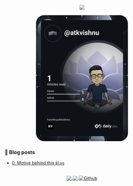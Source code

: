 <p>
<p align="center"><a><img src="https://github.com/saadeghi/saadeghi/blob/master/dino.gif"></a></p>

<p align="center"><a href="https://app.daily.dev/atkvishnu"><img src="https://github.com/atkvishnu/atkvishnu/blob/master/devcard.svg" width="300" alt="Vishnu's Dev Card"/></a></p>


### 📝 Blog posts
<!-- BLOG-POST-LIST:START -->
- [0. Motive behind this `Blog`](https://rwx.hashnode.dev/0-motive-behind-this-blog)
<!-- BLOG-POST-LIST:END -->














</p>
</br>
<div align="center">
<a href="https://twitter.com/cleanscripting">
  <img align="center" width="40px" src="https://cdn.jsdelivr.net/npm/simple-icons@v3/icons/twitter.svg" />
</a>

<a href="www.linkedin.com/in/atkvishnu">
  <img align="center" width="40px" src="https://cdn.jsdelivr.net/npm/simple-icons@v3/icons/linkedin.svg" />
</a>

<a href="https://github.com/atkvishnu">
  <img align="center" alt="Github" width="40px" src="https://cdn.jsdelivr.net/npm/simple-icons@v3/icons/github.svg" />
</a>
</div>
